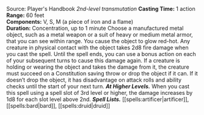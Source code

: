 Source: Player's Handbook
*2nd-level transmutation*
**Casting Time:** 1 action  
**Range:** 60 feet  
**Components:** V, S, M (a piece of iron and a flame)  
**Duration:** Concentration, up to 1 minute
Choose a manufactured metal object, such as a metal weapon or a suit of heavy or medium metal armor, that you can see within range. You cause the object to glow red-hot. Any creature in physical contact with the object takes 2d8 fire damage when you cast the spell. Until the spell ends, you can use a bonus action on each of your subsequent turns to cause this damage again.
If a creature is holding or wearing the object and takes the damage from it, the creature must succeed on a Constitution saving throw or drop the object if it can. If it doesn’t drop the object, it has disadvantage on attack rolls and ability checks until the start of your next turn.
***At Higher Levels.*** When you cast this spell using a spell slot of 3rd level or higher, the damage increases by 1d8 for each slot level above 2nd.
***Spell Lists.*** [[spells:artificer|artificer]], [[spells:bard|bard]], [[spells:druid|druid]]